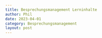 ```yaml
---
title: Besprechungsmanagement Lerninhalte
author: Phil
date: 2023-04-01
category: Besprechungsmanagement
layout: post
---
```

